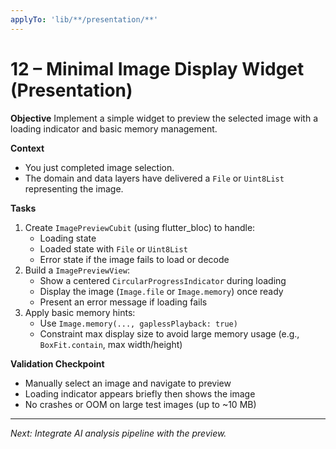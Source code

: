 ```yaml
---
applyTo: 'lib/**/presentation/**'
---
```


# 12 – Minimal Image Display Widget (Presentation)

**Objective**
Implement a simple widget to preview the selected image with a loading indicator and basic memory management.

**Context**
- You just completed image selection.
- The domain and data layers have delivered a `File` or `Uint8List` representing the image.

**Tasks**
1. Create `ImagePreviewCubit` (using flutter_bloc) to handle:
   - Loading state
   - Loaded state with `File` or `Uint8List`
   - Error state if the image fails to load or decode
2. Build a `ImagePreviewView`:
   - Show a centered `CircularProgressIndicator` during loading
   - Display the image (`Image.file` or `Image.memory`) once ready
   - Present an error message if loading fails
3. Apply basic memory hints:
   - Use `Image.memory(..., gaplessPlayback: true)`
   - Constraint max display size to avoid large memory usage (e.g., `BoxFit.contain`, max width/height)

**Validation Checkpoint**
- Manually select an image and navigate to preview
- Loading indicator appears briefly then shows the image
- No crashes or OOM on large test images (up to ~10 MB)

---

*Next: Integrate AI analysis pipeline with the preview.*
